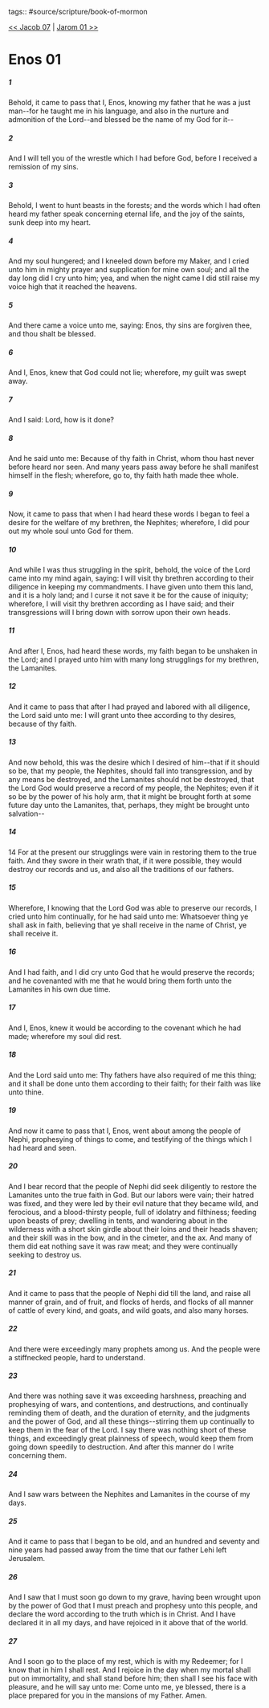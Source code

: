 tags:: #source/scripture/book-of-mormon

[<< Jacob 07](source/scripture/book-of-mormon/03_Jacob/Jacob_07.md) | [Jarom 01 >>](source/scripture/book-of-mormon/05_The_Book_of_Jarom/Jarom_01.md)

# Enos 01

##### 1

Behold, it came to pass that I, Enos, knowing my father that he was a just man--for he taught me in his language, and also in the nurture and admonition of the Lord--and blessed be the name of my God for it--

##### 2

And I will tell you of the wrestle which I had before God, before I received a remission of my sins.

##### 3

Behold, I went to hunt beasts in the forests; and the words which I had often heard my father speak concerning eternal life, and the joy of the saints, sunk deep into my heart.

##### 4

And my soul hungered; and I kneeled down before my Maker, and I cried unto him in mighty prayer and supplication for mine own soul; and all the day long did I cry unto him; yea, and when the night came I did still raise my voice high that it reached the heavens.

##### 5

And there came a voice unto me, saying: Enos, thy sins are forgiven thee, and thou shalt be blessed.

##### 6

And I, Enos, knew that God could not lie; wherefore, my guilt was swept away.

##### 7

And I said: Lord, how is it done?

##### 8

And he said unto me: Because of thy faith in Christ, whom thou hast never before heard nor seen. And many years pass away before he shall manifest himself in the flesh; wherefore, go to, thy faith hath made thee whole.

##### 9

Now, it came to pass that when I had heard these words I began to feel a desire for the welfare of my brethren, the Nephites; wherefore, I did pour out my whole soul unto God for them.

##### 10

And while I was thus struggling in the spirit, behold, the voice of the Lord came into my mind again, saying: I will visit thy brethren according to their diligence in keeping my commandments. I have given unto them this land, and it is a holy land; and I curse it not save it be for the cause of iniquity; wherefore, I will visit thy brethren according as I have said; and their transgressions will I bring down with sorrow upon their own heads.

##### 11

And after I, Enos, had heard these words, my faith began to be unshaken in the Lord; and I prayed unto him with many long strugglings for my brethren, the Lamanites.

##### 12

And it came to pass that after I had prayed and labored with all diligence, the Lord said unto me: I will grant unto thee according to thy desires, because of thy faith.

##### 13

And now behold, this was the desire which I desired of him--that if it should so be, that my people, the Nephites, should fall into transgression, and by any means be destroyed, and the Lamanites should not be destroyed, that the Lord God would preserve a record of my people, the Nephites; even if it so be by the power of his holy arm, that it might be brought forth at some future day unto the Lamanites, that, perhaps, they might be brought unto salvation--

##### 14

14 For at the present our strugglings were vain in restoring them to the true faith. And they swore in their wrath that, if it were possible, they would destroy our records and us, and also all the traditions of our fathers.

##### 15

Wherefore, I knowing that the Lord God was able to preserve our records, I cried unto him continually, for he had said unto me: Whatsoever thing ye shall ask in faith, believing that ye shall receive in the name of Christ, ye shall receive it.

##### 16

And I had faith, and I did cry unto God that he would preserve the records; and he covenanted with me that he would bring them forth unto the Lamanites in his own due time.

##### 17

And I, Enos, knew it would be according to the covenant which he had made; wherefore my soul did rest.

##### 18

And the Lord said unto me: Thy fathers have also required of me this thing; and it shall be done unto them according to their faith; for their faith was like unto thine.

##### 19

And now it came to pass that I, Enos, went about among the people of Nephi, prophesying of things to come, and testifying of the things which I had heard and seen.

##### 20

And I bear record that the people of Nephi did seek diligently to restore the Lamanites unto the true faith in God. But our labors were vain; their hatred was fixed, and they were led by their evil nature that they became wild, and ferocious, and a blood-thirsty people, full of idolatry and filthiness; feeding upon beasts of prey; dwelling in tents, and wandering about in the wilderness with a short skin girdle about their loins and their heads shaven; and their skill was in the bow, and in the cimeter, and the ax. And many of them did eat nothing save it was raw meat; and they were continually seeking to destroy us.

##### 21

And it came to pass that the people of Nephi did till the land, and raise all manner of grain, and of fruit, and flocks of herds, and flocks of all manner of cattle of every kind, and goats, and wild goats, and also many horses.

##### 22

And there were exceedingly many prophets among us. And the people were a stiffnecked people, hard to understand.

##### 23

And there was nothing save it was exceeding harshness, preaching and prophesying of wars, and contentions, and destructions, and continually reminding them of death, and the duration of eternity, and the judgments and the power of God, and all these things--stirring them up continually to keep them in the fear of the Lord. I say there was nothing short of these things, and exceedingly great plainness of speech, would keep them from going down speedily to destruction. And after this manner do I write concerning them.

##### 24

And I saw wars between the Nephites and Lamanites in the course of my days.

##### 25

And it came to pass that I began to be old, and an hundred and seventy and nine years had passed away from the time that our father Lehi left Jerusalem.

##### 26

And I saw that I must soon go down to my grave, having been wrought upon by the power of God that I must preach and prophesy unto this people, and declare the word according to the truth which is in Christ. And I have declared it in all my days, and have rejoiced in it above that of the world.

##### 27

And I soon go to the place of my rest, which is with my Redeemer; for I know that in him I shall rest. And I rejoice in the day when my mortal shall put on immortality, and shall stand before him; then shall I see his face with pleasure, and he will say unto me: Come unto me, ye blessed, there is a place prepared for you in the mansions of my Father. Amen.
